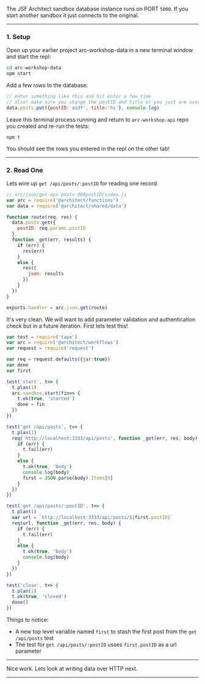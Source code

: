 The JSF Architect sandbox database instance runs on PORT `5000`. If you start another sandbox it just connects to the original.

---
### 1. Setup

Open up your earlier project arc-workshop-data in a new terminal window and start the repl:

```bash
cd arc-workshop-data
npm start
```

Add a few rows to the database:

```javascript
// enter something like this and hit enter a few time
// also! make sure you change the postID and title or you just are overwriting the same row
data.posts.put({postID:'asdf', title:'hi'}, console.log)
```

Leave this terminal process running and return to `arc-workshop-api` repo you created and re-run the tests:

```
npm t
```

You should see the rows you entered in the repl on the other tab!

---
### 2. Read One

Lets wire up `get /api/posts/:postID` for reading one record.

```javascript
// src/json/get-api-posts-000postID/index.js
var arc = require('@architect/functions')
var data = require('@architect/shared/data')

function route(req, res) {
  data.posts.get({
    postID: req.params.postID
  }, 
  function _get(err, results) {
    if (err) {
      res(err)
    }
    else {
      res({
        json: results
      })
    }
  })
}

exports.handler = arc.json.get(route)
```

It's very clean. We will want to add parameter validation and authentication check but in a future iteration. First lets test this!

```javascript
var test = require('tape')
var arc = require('@architect/workflows')
var request = require('request')

var req = request.defaults({jar:true})
var done 
var first 

test('start', t=> {
  t.plan(1)
  arc.sandbox.start(fin=> {
    t.ok(true, 'started')
    done = fin
  })
})

test('get /api/pasts', t=> {
  t.plan(1)
  req('http://localhost:3333/api/posts', function _get(err, res, body) {
    if (err) {
      t.fail(err)
    }
    else {
      t.ok(true, 'body')
      console.log(body)
      first = JSON.parse(body).Items[0]
    }    
  })
})

test('get /api/pasts/:postID', t=> {
  t.plan(1)
  var url = `http://localhost:3333/api/posts/${first.postID}`
  req(url, function _get(err, res, body) {
    if (err) {
      t.fail(err)
    }
    else {
      t.ok(true, 'body')
      console.log(body)
    }    
  })
})

test('close', t=> {
  t.plan(1)
  t.ok(true, 'closed')
  done()
})
```

Things to notice:

- A new top level variable named `first` to stash the first post from the `get /api/posts` test
- The test for `get /api/posts/:postID` usses `first.postID` as a url parameter

---

Nice work. Lets look at writing data over HTTP next.

---

